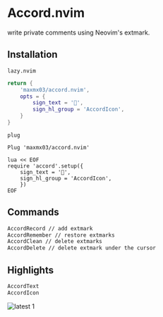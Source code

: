 # Accord.nvim

write private comments using Neovim's extmark.

## Installation

`lazy.nvim`

```lua
return {
    'maxmx03/accord.nvim',
    opts = {
        sign_text = '',
        sign_hl_group = 'AccordIcon',
    }
}
```

`plug`

```vim
Plug 'maxmx03/accord.nvim'

lua << EOF
require 'accord'.setup({
    sign_text = '',
    sign_hl_group = 'AccordIcon',
    })
EOF
```

## Commands

```txt
AccordRecord // add extmark
AccordRemember // restore extmarks
AccordClean // delete extmarks
AccordDelete // delete extmark under the cursor
```

## Highlights

```txt
AccordText
AccordIcon

```

![latest 1](https://github.com/user-attachments/assets/16326d5c-e078-4be1-8035-84de44706739)
